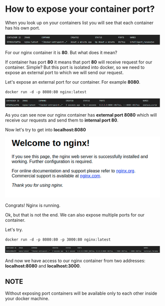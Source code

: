 # How to expose your container port?

When you look up on your containers list you will see that each container has his own port.

![img.png](Assets/firstContainer.png)

For our nginx container it is **80**. But what does it mean?

If container has port **80** it means that port **80** will receive request for our container. Simple? But this port is
isolated into docker, so we need to expose an external port to which we will send our request.

Let's expose an external port for our container. For example **8080**.

``docker run -d -p 8080:80 nginx:latest``

![img.png](Assets/firstExposedPort.png)

As you can see now our nginx container has **external port 8080** which will receive our requests and send them to
**internal port 80**.

Now let's try to get into **localhost:8080**

![img.png](Assets/nginxWelcomePage.png)

Congrats! Nginx is running.

Ok, but that is not the end. We can also expose multiple ports for our container.

Let's try.

``docker run -d -p 8080:80 -p 3000:80 nginx:latest``

![img.png](Assets/multipleExposedPorts.png)

And now we have access to our nginx container from two addresses: **localhost:8080** and **localhost:3000**.

## NOTE
Without exposing port containers will be available only to each other inside your docker machine.
